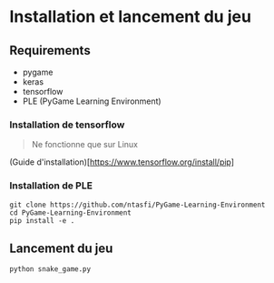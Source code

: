 # Installation et lancement du jeu

## Requirements

- pygame
- keras
- tensorflow
- PLE (PyGame Learning Environment)

### Installation de tensorflow

> Ne fonctionne que sur Linux

(Guide d'installation)[https://www.tensorflow.org/install/pip]

### Installation de PLE

```
git clone https://github.com/ntasfi/PyGame-Learning-Environment
cd PyGame-Learning-Environment
pip install -e .
```

## Lancement du jeu

`python snake_game.py`